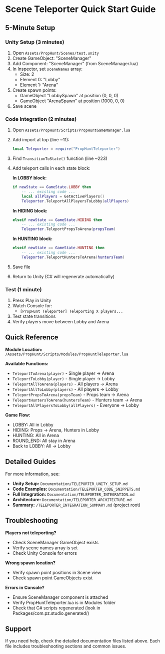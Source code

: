 # Scene Teleporter Quick Start Guide

## 5-Minute Setup

### Unity Setup (3 minutes)
1. Open `Assets/PropHunt/Scenes/test.unity`
2. Create GameObject: "SceneManager"
3. Add Component: "SceneManager" (from SceneManager.lua)
4. In Inspector, set `sceneNames` array:
   - Size: 2
   - Element 0: "Lobby"
   - Element 1: "Arena"
5. Create spawn points:
   - GameObject "LobbySpawn" at position (0, 0, 0)
   - GameObject "ArenaSpawn" at position (1000, 0, 0)
6. Save scene

### Code Integration (2 minutes)
1. Open `Assets/PropHunt/Scripts/PropHuntGameManager.lua`
2. Add import at top (line ~11):
   ```lua
   local Teleporter = require("PropHuntTeleporter")
   ```
3. Find `TransitionToState()` function (line ~223)
4. Add teleport calls in each state block:

   **In LOBBY block:**
   ```lua
   if newState == GameState.LOBBY then
       -- ... existing code ...
       local allPlayers = GetActivePlayers()
       Teleporter.TeleportAllPlayersToLobby(allPlayers)
   ```

   **In HIDING block:**
   ```lua
   elseif newState == GameState.HIDING then
       -- ... existing code ...
       Teleporter.TeleportPropsToArena(propsTeam)
   ```

   **In HUNTING block:**
   ```lua
   elseif newState == GameState.HUNTING then
       -- ... existing code ...
       Teleporter.TeleportHuntersToArena(huntersTeam)
   ```

5. Save file
6. Return to Unity (C# will regenerate automatically)

### Test (1 minute)
1. Press Play in Unity
2. Watch Console for:
   - `[PropHunt Teleporter] Teleporting X players...`
3. Test state transitions
4. Verify players move between Lobby and Arena

## Quick Reference

**Module Location:** `/Assets/PropHunt/Scripts/Modules/PropHuntTeleporter.lua`

**Available Functions:**
- `TeleportToArena(player)` - Single player → Arena
- `TeleportToLobby(player)` - Single player → Lobby
- `TeleportAllToArena(players)` - All players → Arena
- `TeleportAllToLobby(players)` - All players → Lobby
- `TeleportPropsToArena(propsTeam)` - Props team → Arena
- `TeleportHuntersToArena(huntersTeam)` - Hunters team → Arena
- `TeleportAllPlayersToLobby(allPlayers)` - Everyone → Lobby

**Game Flow:**
- LOBBY: All in Lobby
- HIDING: Props → Arena, Hunters in Lobby
- HUNTING: All in Arena
- ROUND_END: All stay in Arena
- Back to LOBBY: All → Lobby

## Detailed Guides

For more information, see:

- **Unity Setup:** `Documentation/TELEPORTER_UNITY_SETUP.md`
- **Code Examples:** `Documentation/TELEPORTER_CODE_SNIPPETS.md`
- **Full Integration:** `Documentation/TELEPORTER_INTEGRATION.md`
- **Architecture:** `Documentation/TELEPORTER_ARCHITECTURE.md`
- **Summary:** `/TELEPORTER_INTEGRATION_SUMMARY.md` (project root)

## Troubleshooting

**Players not teleporting?**
- Check SceneManager GameObject exists
- Verify scene names array is set
- Check Unity Console for errors

**Wrong spawn location?**
- Verify spawn point positions in Scene view
- Check spawn point GameObjects exist

**Errors in Console?**
- Ensure SceneManager component is attached
- Verify PropHuntTeleporter.lua is in Modules folder
- Check that C# scripts regenerated (look in Packages/com.pz.studio.generated/)

## Support

If you need help, check the detailed documentation files listed above. Each file includes troubleshooting sections and common issues.
